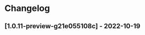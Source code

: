 # Changelog

<!-- Do not change the line immediately below this comment, the build system will replace it with the actual version and date. -->

## [1.0.11-preview-g21e055108c] - 2022-10-19

